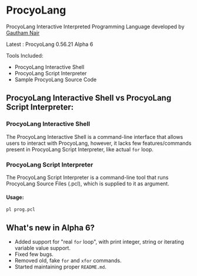 # ProcyoLang
ProcyoLang Interactive Interpreted Programming Language developed by [Gautham Nair](https://github.com/gauthamnair2005)

Latest : ProcyoLang 0.56.21 Alpha 6

Tools Included:
* ProcyoLang Interactive Shell
* ProcyoLang Script Interpreter
* Sample ProcyoLang Source Code

## ProcyoLang Interactive Shell vs ProcyoLang Script Interpreter:
### ProcyoLang Interactive Shell
The ProcyoLang Interactive Shell is a command-line interface that allows users to interact with ProcyoLang, however, it lacks few features/commands present in ProcyoLang Script Interpreter, like actual `for` loop.
### ProcyoLang Script Interpreter
The ProcyoLang Script Interpreter is a command-line tool that runs ProcyoLang Source Files (.pcl), which is supplied to it as argument.

#### Usage:
`pl prog.pcl`

## What's new in Alpha 6?
* Added support for "real `for` loop", with print integer, string or iterating variable value support.
* Fixed few bugs.
* Removed old, fake `for` and `xfor` commands.
* Started maintaining proper `README.md`.
